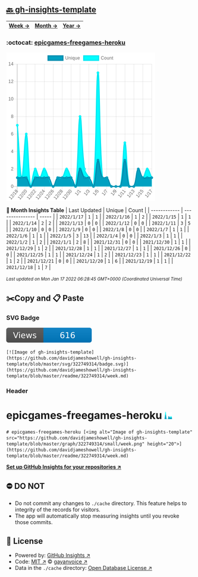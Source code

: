 ## [🔙 gh-insights-template](https://github.com/davidjameshowell/gh-insights-template)
| [**Week →**](https://github.com/davidjameshowell/gh-insights-template/blob/master/readme/322749314/week.md) | [**Month →**](https://github.com/davidjameshowell/gh-insights-template/blob/master/readme/322749314/month.md) | [**Year →**](https://github.com/davidjameshowell/gh-insights-template/blob/master/readme/322749314/year.md) |
 | ------------ | --------------- | ----- |

### :octocat: [epicgames-freegames-heroku](https://github.com/davidjameshowell/epicgames-freegames-heroku)
![Image of gh-insights-template](https://github.com/davidjameshowell/gh-insights-template/blob/master/graph/322749314/large/month.png)

**:calendar: Month Insights Table**
| Last Updated | Unique | Count |
 | ------------ | --------------- | ----- |
 | `2022/1/17` |  `1` | `1` |
 | `2022/1/16` |  `1` | `2` |
 | `2022/1/15` |  `1` | `1` |
 | `2022/1/14` |  `2` | `2` |
 | `2022/1/13` |  `0` | `0` |
 | `2022/1/12` |  `0` | `0` |
 | `2022/1/11` |  `3` | `5` |
 | `2022/1/10` |  `0` | `0` |
 | `2022/1/9` |  `0` | `0` |
 | `2022/1/8` |  `0` | `0` |
 | `2022/1/7` |  `1` | `1` |
 | `2022/1/6` |  `1` | `1` |
 | `2022/1/5` |  `3` | `13` |
 | `2022/1/4` |  `0` | `0` |
 | `2022/1/3` |  `1` | `1` |
 | `2022/1/2` |  `1` | `2` |
 | `2022/1/1` |  `2` | `8` |
 | `2021/12/31` |  `0` | `0` |
 | `2021/12/30` |  `1` | `1` |
 | `2021/12/29` |  `1` | `2` |
 | `2021/12/28` |  `1` | `1` |
 | `2021/12/27` |  `1` | `1` |
 | `2021/12/26` |  `0` | `0` |
 | `2021/12/25` |  `1` | `1` |
 | `2021/12/24` |  `1` | `2` |
 | `2021/12/23` |  `1` | `1` |
 | `2021/12/22` |  `1` | `2` |
 | `2021/12/21` |  `0` | `0` |
 | `2021/12/20` |  `1` | `6` |
 | `2021/12/19` |  `1` | `1` |
 | `2021/12/18` |  `1` | `7` |

<small><i>Last updated on Mon Jan 17 2022 06:28:45 GMT+0000 (Coordinated Universal Time)</i></small>

## ✂️Copy and 📋 Paste
### SVG Badge
[![Image of gh-insights-template](https://github.com/davidjameshowell/gh-insights-template/blob/master/svg/322749314/badge.svg)](https://github.com/davidjameshowell/gh-insights-template/blob/master/readme/322749314/week.md)
```readme
[![Image of gh-insights-template](https://github.com/davidjameshowell/gh-insights-template/blob/master/svg/322749314/badge.svg)](https://github.com/davidjameshowell/gh-insights-template/blob/master/readme/322749314/week.md)
```
### Header
# epicgames-freegames-heroku [<img alt="Image of gh-insights-template" src="https://github.com/davidjameshowell/gh-insights-template/blob/master/graph/322749314/small/week.png" height="20">](https://github.com/davidjameshowell/gh-insights-template/blob/master/readme/322749314/week.md)
```readme
# epicgames-freegames-heroku [<img alt="Image of gh-insights-template" src="https://github.com/davidjameshowell/gh-insights-template/blob/master/graph/322749314/small/week.png" height="20">](https://github.com/davidjameshowell/gh-insights-template/blob/master/readme/322749314/week.md)
```
[**Set up GitHub Insights for your repositories ↗️**](https://github.com/gayanvoice/github-insights)
## ⛔ DO NOT
- Do not commit any changes to `./cache` directory. This feature helps to integrity of the records for visitors.
- The app will automatically stop measuring insights until you revoke those commits.
## 📄 License
- Powered by: [GitHub Insights ↗️](https://github.com/gayanvoice/github-insights)
- Code: [MIT ↗️](./LICENSE) © [gayanvoice ↗️](https://github.com/gayanvoice)
- Data in the `./cache` directory: [Open Database License ↗️](https://opendatacommons.org/licenses/odbl/1-0/)